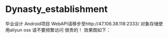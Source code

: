 # Dynasty_establishment
毕业设计 Android项目 WebAPI请移步至http://47.106.38.118:2333/ 对象存储使用aliyun oss 请不要频繁访问 很贵的！
效果图如下：

